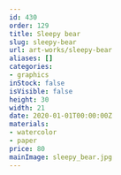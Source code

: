 ```yaml
---
id: 430
order: 129
title: Sleepy bear
slug: sleepy-bear
url: art-works/sleepy-bear
aliases: []
categories:
- graphics
inStock: false
isVisible: false
height: 30
width: 21
date: 2020-01-01T00:00:00Z
materials:
- watercolor
- paper
price: 80
mainImage: sleepy_bear.jpg
---
```

